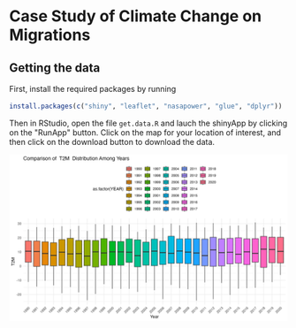 # Case Study of Climate Change on Migrations

## Getting the data

First, install the required packages by running
``` r
install.packages(c("shiny", "leaflet", "nasapower", "glue", "dplyr"))
```
Then in RStudio, open the file `get.data.R` and lauch the shinyApp by clicking on the "RunApp" button.
Click on the map for your location of interest, and then click on the download button to download the data.

![](T2M_distribution_years.png)
